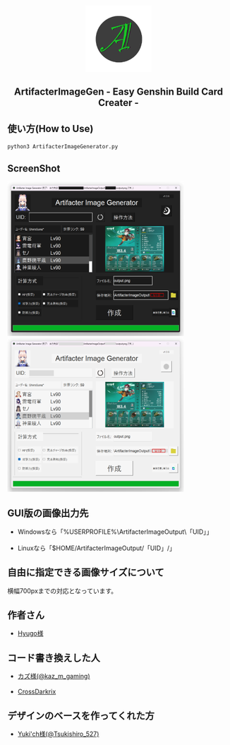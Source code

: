 <div align="center">
	<a href="https://github.com/CrossDarkrix/ArtifacterBuildCardImageGenerator">
	<img width="150px" height="150px" alt="ArtifacterImageGen" src="https://raw.githubusercontent.com/CrossDarkrix/ArtifacterBuildCardImageGenerator/master/Images/ArtifacterIcon.png"></a>
</div>

<h2 align="center">ArtifacterImageGen - Easy Genshin Build Card Creater -</h2>

<h2>使い方(How to Use)</h2>

<code>python3 ArtifacterImageGenerator.py</code>

<h2>ScreenShot</h2>

<a href="https://github.com/CrossDarkrix/ArtifacterBuildCardImageGenerator"><img src="https://raw.githubusercontent.com/CrossDarkrix/ArtifacterBuildCardImageGenerator/master/Images/Screenshots/image0.jpg" width="400px" height="350px"></a>
<a href="https://github.com/CrossDarkrix/ArtifacterBuildCardImageGenerator"><img src="https://raw.githubusercontent.com/CrossDarkrix/ArtifacterBuildCardImageGenerator/master/Images/Screenshots/image2.jpg" width="400px" height="350px"></a>

<h2>GUI版の画像出力先</h2>
<ul>
	<li>Windowsなら「%USERPROFILE%\ArtifacterImageOutput\「UID」」</li><br />
	<li>Linuxなら「$HOME/ArtifacterImageOutput/「UID」/」</li>
</ul>
<h2>自由に指定できる画像サイズについて</h2>
<p>横幅700pxまでの対応となっています。</p>

<h2>作者さん</h2>
<ul>
<li><a href="https://twitter.com/hyugo_genshin">Hyugo様</a></li>
</ul>
<h2>コード書き換えした人</h2>
<ul>
<li><a href="https://twitter.com/kaz_m_gaming">カズ様(@kaz_m_gaming)</a></li><br />
<li><a href="https://github.com/CrossDarkrix">CrossDarkrix</a></li>
</ul>
<h2>デザインのベースを作ってくれた方</h2>
<ul>
<li><a href="https://twitter.com/Tsukishiro_527">Yuki'ch様(@Tsukishiro_527)</a></li>
</ul>

